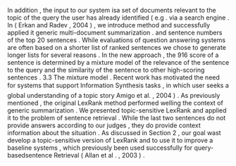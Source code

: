 In addition , the input to our system isa set of documents relevant to the topic of the query the user has already identified ( e.g . via a search engine . 
In ( Erkan and Radev , 2004 ) , we introduce method and successfully applied it generic multi-document summarization . 
and sentence numbers of the top 20 sentences . 
While evaluations of question answering systems are often based on a shorter list of ranked sentences we chose to generate longer lists for several reasons . 
In the new approach , the 916 score of a sentence is determined by a mixture model of the relevance of the sentence to the query and the similarity of the sentence to other high-scoring sentences . 
3.3 The mixture model . 
Recent work has motivated the need for systems that support Information Synthesis tasks , in which user seeks a global understanding of a topic story Amigo et al. , 2004 ) . 
As previously mentioned , the original LexRank method performed welling the context of generic summarization . 
We presented topic-sensitive LexRank and applied it to the problem of sentence retrieval . 
While the last two sentences do not provide answers according to our judges , they do provide context information about the situation . 
As discussed in Section 2 , our goal wast develop a topic-sensitive version of LexRank and to use it to improve a baseline systems , which previously been used successfully for query-basedsentence Retrieval ( Allan et al . , 2003 ) . 